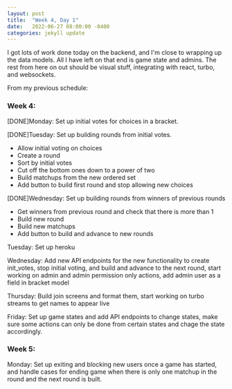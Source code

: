 ```yaml
---
layout: post
title:  "Week 4, Day 1"
date:   2022-06-27 08:00:00 -0400
categories: jekyll update
---
```


I got lots of work done today on the backend, and I'm close to wrapping up the data models. All I have left on that end is game state and admins. The rest from here on out should be visual stuff, integrating with react, turbo, and websockets.

From my previous schedule:

### Week 4:
[DONE]Monday: Set up initial votes for choices in a bracket.

[DONE]Tuesday: Set up building rounds from initial votes.

 - Allow initial voting on choices
 - Create a round
 - Sort by initial votes
 - Cut off the bottom ones down to a power of two
 - Build matchups from the new ordered set
 - Add button to build first round and stop allowing new choices

[DONE]Wednesday: Set up building rounds from winners of previous rounds

 - Get winners from previous round and check that there is more than 1
 - Build new round
 - Build new matchups
 - Add button to build and advance to new rounds

Tuesday: Set up heroku

Wednesday: Add new API endpoints for the new functionality to create init_votes, stop initial voting, and build and advance to the next round, start working on admin and admin permission only actions, add admin user as a field in bracket model

Thursday: Build join screens and format them, start working on turbo streams to get names to appear live

Friday: Set up game states and add API endpoints to change states, make sure some actions can only be done from certain states and chage the state accordingly.

### Week 5:

Monday: Set up exiting and blocking new users once a game has started, and handle cases for ending game when there is only one matchup in the round and the next round is built.